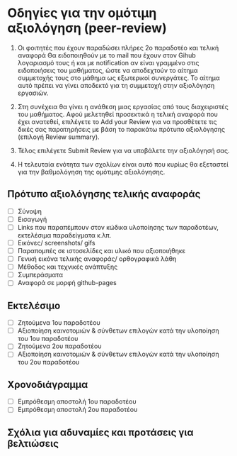 # Οδηγίες για την ομότιμη αξιολόγηση (peer-review)
1.  Οι φοιτητές που έχουν παραδώσει πλήρες 2ο παραδοτέο και τελική αναφορά Θα ειδοποιηθούν με το mail που έχουν στον Gihub λογαριασμό τους ή και με notification  αν είναι γραμμένο στις ειδοποιήσεις του μαθήματος, ώστε να αποδεχτούν το αίτημα συμμετοχής τους στο μάθημα ως εξωτερικοί συνεργάτες. Το αίτημα αυτό πρέπει να γίνει αποδεκτό για τη συμμετοχή στην αξιολόγηση εργασιών. 

2.  Στη συνέχεια θα γίνει η ανάθεση μιας εργασίας από τους διαχειριστές του μαθήματος. Αφού μελετηθεί προσεκτικά η τελική αναφορά που έχει ανατεθεί, επιλέγετε το Add your Review για να προσθέτετε τις δικές σας παρατηρήσεις με βάση το παρακάτω πρότυπο αξιολόγησης (επιλογή Review summary).

3.  Τέλος επιλέγετε Submit Review για να υποβάλετε την αξιολόγησή σας. 

4. Η τελευταία ενότητα των σχολίων είναι αυτό που κυρίως θα εξεταστεί για την βαθμολόγηση της ομότιμης αξιολόγησης.

## Πρότυπο αξιολόγησης τελικής αναφοράς
 - [ ] Σύνοψη
  - [ ] Εισαγωγή
  - [ ] Links που παραπέμπουν στον κώδικα υλοποίησης των παραδοτέων, εκτελέσιμα παραδείγματα κ.λπ.
  - [ ] Εικόνες/ screenshots/ gifs
  - [ ] Παραπομπές σε ιστοσελίδες και υλικό που αξιοποιήθηκε
  - [ ] Γενική εικόνα τελικής αναφοράς/ ορθογραφικά λάθη
  - [ ] Μέθοδος και τεχνικές ανάπτυξης
  - [ ] Συμπεράσματα
  - [ ] Αναφορά σε μορφή github-pages
## Εκτελέσιμο
  - [ ] Ζητούμενα 1ου παραδοτέου
  - [ ] Αξιοποίηση καινοτομιών & σύνθετων επιλογών κατά την υλοποίηση του 1ου παραδοτέου
  - [ ] Ζητούμενα 2ου παραδοτέου
  - [ ] Αξιοποίηση καινοτομιών & σύνθετων επιλογών κατά την υλοποίηση του 2ου παραδοτέου
## Χρονοδιάγραμμα
- [ ] Εμπρόθεσμη αποστολή 1ου παραδοτέου
- [ ] Εμπρόθεσμη αποστολή 2ου παραδοτέου
  
## Σχόλια για αδυναμίες και προτάσεις για βελτιώσεις



